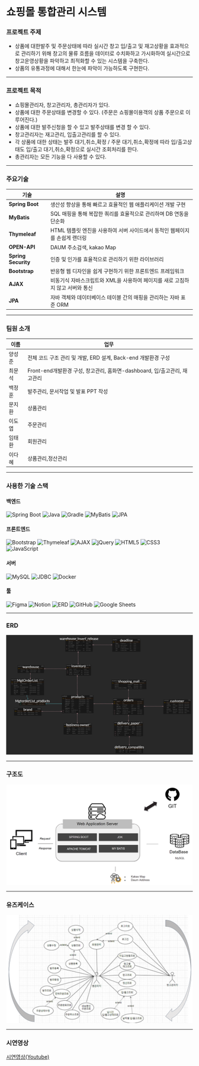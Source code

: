 <h1>쇼핑몰 통합관리 시스템</h1>

### 프로젝트 주제 
- 상품에 대한발주 및 주문상태에 따라 실시간 창고 입/출고 및 재고상황을 효과적으로 관리하기 위해 창고의 물류 흐름을 데이터로 수치화하고 가시화하여 실시간으로 창고운영상황을 파악하고 최적화할 수 있는 시스템을 구축한다.
- 상품의 유통과정에 대해서 한눈에 파악이 가능하도록 구현한다.

---

### 프로젝트 목적 

- 쇼핑몰관리자, 창고관리자, 총관리자가 있다.
- 상품에 대한 주문상태를 변경할 수 있다. (주문은 쇼핑몰이용객의 상품 주문으로 이루어진다.)
- 상품에 대한 발주신청을 할 수 있고 발주상태를 변경 할 수 있다.
- 창고관리자는 재고관리, 입출고관리를 할 수 있다.
- 각 상품에 대한 상태는 발주 대기,취소,확정 / 주문 대기,취소,확정에 따라
    입/출고상태도 입/출고 대기,취소,확정으로 실시간 조회처리를 한다.
- 총관리자는 모든 기능을 다 사용할 수 있다.

---

### 주요기술 

| 기술 | 설명 |
| --- | --- |
| **Spring Boot** | 생산성 향상을 통해 빠르고 효율적인 웹 애플리케이션 개발 구현 |
| **MyBatis** | SQL 매핑을 통해 복잡한 쿼리를 효율적으로 관리하며 DB 연동을 단순화 |
| **Thymeleaf** | HTML 템플릿 엔진을 사용하여 서버 사이드에서 동적인 웹페이지를 손쉽게 랜더링 |
| **OPEN-API** | DAUM 주소검색, kakao Map |
| **Spring Security** | 인증 및 인가를 효율적으로 관리하기 위한 라이브러리 |
| **Bootstrap** | 반응형 웹 디자인을 쉽게 구현하기 위한 프론트엔드 프레임워크 |
| **AJAX** | 비동기식 자바스크립트와 XML을 사용하여 페이지를 새로 고침하지 않고 서버와 통신 |
| **JPA** | 자바 객체와 데이터베이스 테이블 간의 매핑을 관리하는 자바 표준 ORM |

---

<h3>팀원 소개</h3>

| 이름 |                                                                      업무 |
| --- | --- |
| 양성준  | 전체 코드 구조 관리 및 개발, ERD 설계, Back-end 개발환경 구성  |
| 최문석  | Front-end개발환경 구성, 창고관리, 홈화면-dashboard, 입/출고관리, 재고관리  |
| 백정훈 | 발주관리, 문서작업 및 발표 PPT 작성  |
| 문지환 | 상품관리 |
| 이도엽 | 주문관리 |
| 임태환 | 회원관리 |
| 이다혜 | 상품관리,정산관리 |

---

###  사용한 기술 스택

#### 백엔드
![Spring Boot](https://img.shields.io/badge/spring%20boot-6DB33F.svg?&style=for-the-badge&logo=spring&logoColor=white)
![Java](https://img.shields.io/badge/java-007396.svg?&style=for-the-badge&logo=java&logoColor=white)
![Gradle](https://img.shields.io/badge/gradle-02303A.svg?&style=for-the-badge&logo=gradle&logoColor=white)
![MyBatis](https://img.shields.io/badge/mybatis-BE3939.svg?&style=for-the-badge&logo=mybatis&logoColor=white)
![JPA](https://img.shields.io/badge/jpa-6DB33F.svg?&style=for-the-badge&logo=jpa&logoColor=white)

#### 프론트엔드
![Bootstrap](https://img.shields.io/badge/bootstrap-7952B3.svg?&style=for-the-badge&logo=bootstrap&logoColor=white)
![Thymeleaf](https://img.shields.io/badge/thymeleaf-005F0F.svg?&style=for-the-badge&logo=thymeleaf&logoColor=white)
![AJAX](https://img.shields.io/badge/ajax-00A0DC.svg?&style=for-the-badge&logo=ajax&logoColor=white)
![jQuery](https://img.shields.io/badge/jquery-0769AD.svg?&style=for-the-badge&logo=jquery&logoColor=white)
![HTML5](https://img.shields.io/badge/html5-E34F26?style=for-the-badge&logo=html5&logoColor=white)
![CSS3](https://img.shields.io/badge/css3-1572B6?style=for-the-badge&logo=css3&logoColor=white)
![JavaScript](https://img.shields.io/badge/javascript-F7DF1E?style=for-the-badge&logo=javascript&logoColor=black)

#### 서버
![MySQL](https://img.shields.io/badge/mysql-4479A1.svg?&style=for-the-badge&logo=mysql&logoColor=white)
![JDBC](https://img.shields.io/badge/jdbc-007396.svg?&style=for-the-badge&logo=java&logoColor=white)
![Docker](https://img.shields.io/badge/Docker-2496ED.svg?&style=for-the-badge&logo=docker&logoColor=white)

#### 툴
![Figma](https://img.shields.io/badge/figma-F24E1E.svg?&style=for-the-badge&logo=figma&logoColor=white)
![Notion](https://img.shields.io/badge/notion-000000.svg?&style=for-the-badge&logo=notion&logoColor=white)
![ERD](https://img.shields.io/badge/erd-0177C1.svg?&style=for-the-badge&logo=data:image/svg+xml;base64,<base64_encoded_logo>)
![GitHub](https://img.shields.io/badge/github-181717.svg?&style=for-the-badge&logo=github&logoColor=white)
![Google Sheets](https://img.shields.io/badge/google%20sheets-34A853.svg?&style=for-the-badge&logo=google%20sheets&logoColor=white)


---

### ERD

![ERD](image/ERD.png)

---
### 구조도

![구조도](image/구조도1.png)

---
### 유즈케이스

![UseCase](image/유즈케이스.png)

---
### 시연영상 
[시연영상(Youtube)](https://youtu.be/VFlLRDUYnwE)

